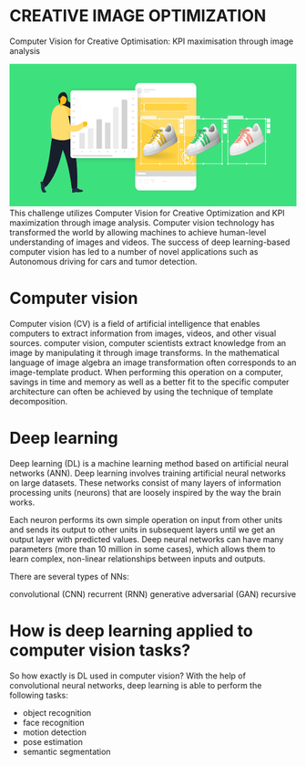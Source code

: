 # CREATIVE IMAGE OPTIMIZATION

Computer Vision for Creative Optimisation: KPI maximisation through image analysis

<img src="/data/imageopt.png" alt="isolated" width="1000" height="250"/>
This challenge utilizes Computer Vision for Creative Optimization and KPI maximization through image analysis. Computer vision technology has transformed the world by allowing machines to achieve human-level understanding of images and videos. The success of deep learning-based computer vision has led to a number of novel applications such as Autonomous driving for cars and tumor detection.

# Computer vision
  Computer vision (CV) is a field of artificial intelligence that enables computers to extract information from images, videos, and other visual sources.
  computer vision, computer scientists extract knowledge from an image by manipulating it through image transforms. In the mathematical language of image algebra an image transformation often corresponds to an image-template product. When performing this operation on a computer, savings in time and memory as well as a better fit to the specific computer architecture can often be achieved by using the technique of template decomposition.
  
# Deep learning
Deep learning (DL) is a machine learning method based on artificial neural networks (ANN). Deep learning involves training artificial neural networks on large datasets. These networks consist of many layers of information processing units (neurons) that are loosely inspired by the way the brain works.

Each neuron performs its own simple operation on input from other units and sends its output to other units in subsequent layers until we get an output layer with predicted values. Deep neural networks can have many parameters (more than 10 million in some cases), which allows them to learn complex, non-linear relationships between inputs and outputs.

There are several types of NNs:

  convolutional (CNN)
  recurrent (RNN)
  generative adversarial (GAN)
  recursive
  
# How is deep learning applied to computer vision tasks?
So how exactly is DL used in computer vision? With the help of convolutional neural networks, deep learning is able to perform the following tasks:

 - object recognition
 - face recognition
 - motion detection
 - pose estimation
 - semantic segmentation
